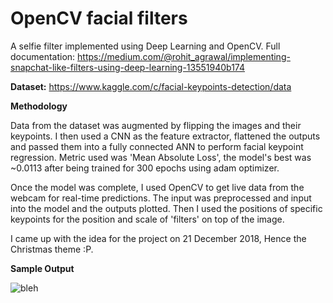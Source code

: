 # OpenCV facial filters

A selfie filter implemented using Deep Learning and OpenCV.
Full documentation: https://medium.com/@rohit_agrawal/implementing-snapchat-like-filters-using-deep-learning-13551940b174

**Dataset:** https://www.kaggle.com/c/facial-keypoints-detection/data

**Methodology**

Data from the dataset was augmented by flipping the images and their keypoints. I then used a CNN as the feature extractor, flattened the outputs and passed them into a fully connected ANN to perform facial keypoint regression. Metric used was 'Mean Absolute Loss', the model's best was ~0.0113 after being trained for 300 epochs using adam optimizer.

Once the model was complete, I used OpenCV to get live data from the webcam for real-time predictions. The input was preprocessed and input into the model and the outputs plotted. Then I used the positions of specific keypoints for the position and scale of 'filters' on top of the image. 

I came up with the idea for the project on 21 December 2018, Hence the Christmas theme :P.

**Sample Output**

![bleh](https://user-images.githubusercontent.com/29514438/50378212-d01a9a00-0652-11e9-8d45-de6ec1f13dd8.PNG)
